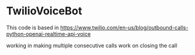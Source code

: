 
# TwilioVoiceBot
This code is based in https://www.twilio.com/en-us/blog/outbound-calls-python-openai-realtime-api-voice


working in making multiple consecutive calls
work on closing the call